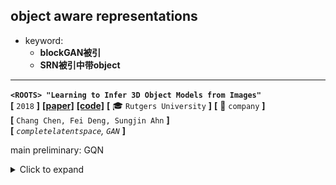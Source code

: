 ## object aware representations

 - keyword:
    - **blockGAN被引**
    - **SRN被引中带object**

---

**`<ROOTS> "Learning to Infer 3D Object Models from Images"`**  
**[** `2018` **]** **[[paper]](https://www.ijcai.org)** **[[code]](https://www.github.com)** **[** :mortar_board: `Rutgers University` **]** **[** :office: `company` **]**  
**[**  `Chang Chen, Fei Deng, Sungjin Ahn` **]**  
**[** _`completelatentspace`, `GAN`_ **]**  

main preliminary: GQN

<details>
  <summary>Click to expand</summary>
![image-20201027191207023](media/image-20201027191207023.png)




- **前景背景区分方式**： 通过其`Scene Encoder`；类似yolov3的逻辑；
  
  - 把3D 空间分为 $`N_{max}=N_x \times N_y \times N_z`$ 个cell，每个最多检测1个物体（类似Yolo，扩展到三维）；
  - 检测是否有一个物体其中心落在了cell内；如果有，那么回归出一个连续量 $`\boldsymbol{z}_{ijk}^{where} \in \mathbb{R}^3`$ 来specify坐标
  - 具体做法：把一系列context 观测 $`\mathcal{C}=\{(\boldsymbol{x}_c, \boldsymbol{y}_c)\}`$ encode into a Geometric Volume Feature Map 三维体素特征空间 $`\boldsymbol{r} \in \mathbb{R}^{N_x \times N_y \times N_z \times d}`$ ，逐个cell infer 是否有物体以及中心点坐标
  
    - GVFM需要把一系列partial observation aggregate起来；
    - ① 对$`\mathcal{C}`$ 计算一个order-invariant summary $`\psi`$ ：$`\psi=\sum_{c=1}^{\lvert\mathcal{C} \rvert} \psi_{\mathcal{c}}=\sum_{c=1}^{\lvert\mathcal{C} \rvert} f_\psi(x_c, y_c)`$  
    - ② 对 $`\psi`$ 应用一个3D transposed convolution 来把 scene-level 表征$`\psi`$ split 成单个的$`\boldsymbol{r}_ijk`$ slots
- **主要贡献**
  - 第一个调查GAN模型的"complete representations"
  - 用CR-GAN来学习完整的表达，使用一种两通路的模式(`reconstruction path` + `generation path`)
  - CR-GAN可以利用`unlabeled data`来`self supervision`，使得生成的质量更好
  - 即使对于**unseen**的dataset，对于**wild conditions**，CR-GAN可以产生高质量的**multi view**图片

</details>